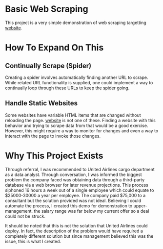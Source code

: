 # Basic Web Scraping
This project is a very simple demonstration of web scraping targetting [website].

# How To Expand On This
## Continually Scrape (Spider)
Creating a spider involves automatically finding another URL to scrape. While related URL functionality is supplied, one could implement a way to continually loop through these URLs to keep the spider going.

## Handle Static Websites
Some websites have variable HTML items that are changed without reloading the page. [website] is not one of these. Finding a website with this behavior and trying to scrape data from that would be a good exercise. However, this might require a way to monitor for changes and even a way to interact with the page to invoke those changes.

# Why This Project Exists
Through referral, I was recommended to United Airlines cargo department as a data analyst. Through conversation, I was informed the biggest problem the company faced was obtaining data through a third-party database via a web browser for later revenue projections. This process siphoned 16 hours a week out of a single employee which could equate to $25000-30000 a year per employee. The company paid  $75,000 to a consultant but the solution provided was not ideal. Believing I could automate the process, I created this demo for demonstration to upper-management. the salary range was far below my current offer so a deal could not be struck. 

It should be noted that this is not the solution that United Airlines could deploy. In fact, the description of the problem would have required a completely different solution but since management believed this was the issue, this is what I created.

[website]: Goodreads.com